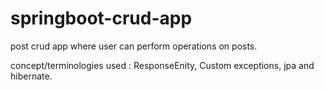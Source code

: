 # springboot-crud-app
post crud app where user can perform operations on posts.

concept/terminologies used : ResponseEnity, Custom exceptions, jpa and hibernate.
